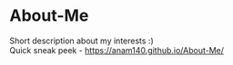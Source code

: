 # About-Me
Short description about my interests :) <br>
Quick sneak peek - https://anam140.github.io/About-Me/ 

